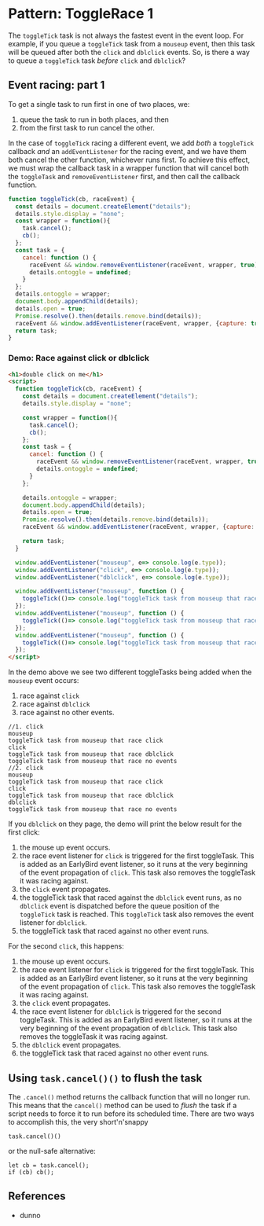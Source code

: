 # Pattern: ToggleRace 1

The `toggleTick` task is not always the fastest event in the event loop. For example, if you queue a `toggleTick` task from a `mouseup` event, then this task will be queued after both the `click` and `dblclick` events. So, is there a way to queue a `toggleTick` task *before* `click` and `dblclick`?

## Event racing: part 1

To get a single task to run first in one of two places, we:
1. queue the task to run in both places, and then
2. from the first task to run cancel the other. 

In the case of `toggleTick` racing a different event, we add *both* a `toggleTick` callback *and* an `addEventListener` for the racing event, and we have them both cancel the other function, whichever runs first. To achieve this effect, we must wrap the callback task in a wrapper function that will cancel both the `toggleTask` and `removeEventListener` first, and then call the callback function. 

```javascript
function toggleTick(cb, raceEvent) {
  const details = document.createElement("details");
  details.style.display = "none";
  const wrapper = function(){
    task.cancel();
    cb();
  };
  const task = {
    cancel: function () {
      raceEvent && window.removeEventListener(raceEvent, wrapper, true);
      details.ontoggle = undefined;
    }
  };
  details.ontoggle = wrapper;
  document.body.appendChild(details);
  details.open = true;
  Promise.resolve().then(details.remove.bind(details));
  raceEvent && window.addEventListener(raceEvent, wrapper, {capture: true});
  return task;
}
```

### Demo: Race against click or dblclick  

```html
<h1>double click on me</h1>
<script>
  function toggleTick(cb, raceEvent) {
    const details = document.createElement("details");
    details.style.display = "none";

    const wrapper = function(){
      task.cancel();
      cb();
    };
    const task = {
      cancel: function () {
        raceEvent && window.removeEventListener(raceEvent, wrapper, true);
        details.ontoggle = undefined;
      }
    };

    details.ontoggle = wrapper;
    document.body.appendChild(details);
    details.open = true;
    Promise.resolve().then(details.remove.bind(details));
    raceEvent && window.addEventListener(raceEvent, wrapper, {capture: true});

    return task;
  }

  window.addEventListener("mouseup", e=> console.log(e.type));
  window.addEventListener("click", e=> console.log(e.type));
  window.addEventListener("dblclick", e=> console.log(e.type));

  window.addEventListener("mouseup", function () {
    toggleTick(()=> console.log("toggleTick task from mouseup that race click"), "click");
  });
  window.addEventListener("mouseup", function () {
    toggleTick(()=> console.log("toggleTick task from mouseup that race dblclick"), "dblclick");
  });
  window.addEventListener("mouseup", function () {
    toggleTick(()=> console.log("toggleTick task from mouseup that race no events"));
  });
</script>
```

In the demo above we see two different toggleTasks being added when the `mouseup` event occurs:
1. race against `click`
2. race against `dblclick`
3. race against no other events.

```
//1. click
mouseup
toggleTick task from mouseup that race click
click
toggleTick task from mouseup that race dblclick
toggleTick task from mouseup that race no events
//2. click
mouseup
toggleTick task from mouseup that race click
click
toggleTick task from mouseup that race dblclick
dblclick
toggleTick task from mouseup that race no events
```                

If you `dblclick` on they page, the demo will print the below result for the first click:
1. the mouse up event occurs.
2. the race event listener for `click` is triggered for the first toggleTask. This is added as an EarlyBird event listener, so it runs at the very beginning of the event propagation of `click`. This task also removes the toggleTask it was racing against.
3. the `click` event propagates.
4. the toggleTick task that raced against the `dblclick` event runs, as no `dblclick` event is dispatched before the queue position of the `toggleTick` task is reached. This `toggleTick` task also removes the event listener for `dblclick`.
5. the toggleTick task that raced against no other event runs.

For the second `click`, this happens:
1. the mouse up event occurs.
2. the race event listener for `click` is triggered for the first toggleTask. This is added as an EarlyBird event listener, so it runs at the very beginning of the event propagation of `click`. This task also removes the toggleTask it was racing against.
3. the `click` event propagates.
4. the race event listener for `dblclick` is triggered for the second toggleTask. This is added as an EarlyBird event listener, so it runs at the very beginning of the event propagation of `dblclick`. This task also removes the toggleTask it was racing against.
5. the `dblclick` event propagates.
6. the toggleTick task that raced against no other event runs.

## Using `task.cancel()()` to flush the task

The `.cancel()` method returns the callback function that will no longer run. This means that the `cancel()` method can be used to *flush* the task if a script needs to force it to run before its scheduled time. There are two ways to accomplish this, the very short'n'snappy 

```
task.cancel()()
```
or the null-safe alternative: 
```
let cb = task.cancel();
if (cb) cb();
```  
 
## References

 * dunno
